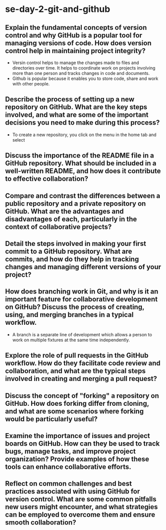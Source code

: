 # se-day-2-git-and-github
## Explain the fundamental concepts of version control and why GitHub is a popular tool for managing versions of code. How does version control help in maintaining project integrity?
- Versin control helps to manage the changes made to files and directories over time. It helps to coordinate work on projects involving more than one person and tracks changes in code and documents.
- Github is popular because it enables you to store code, share and work with other people.

## Describe the process of setting up a new repository on GitHub. What are the key steps involved, and what are some of the important decisions you need to make during this process?
- To create a new repository, you click on the menu in the home tab and select 

## Discuss the importance of the README file in a GitHub repository. What should be included in a well-written README, and how does it contribute to effective collaboration?

## Compare and contrast the differences between a public repository and a private repository on GitHub. What are the advantages and disadvantages of each, particularly in the context of collaborative projects?

## Detail the steps involved in making your first commit to a GitHub repository. What are commits, and how do they help in tracking changes and managing different versions of your project?

## How does branching work in Git, and why is it an important feature for collaborative development on GitHub? Discuss the process of creating, using, and merging branches in a typical workflow.
- A branch is a separate line of development which allows a person to work on multiple fixtures at the same time independently.
## Explore the role of pull requests in the GitHub workflow. How do they facilitate code review and collaboration, and what are the typical steps involved in creating and merging a pull request?

## Discuss the concept of "forking" a repository on GitHub. How does forking differ from cloning, and what are some scenarios where forking would be particularly useful?

## Examine the importance of issues and project boards on GitHub. How can they be used to track bugs, manage tasks, and improve project organization? Provide examples of how these tools can enhance collaborative efforts.

## Reflect on common challenges and best practices associated with using GitHub for version control. What are some common pitfalls new users might encounter, and what strategies can be employed to overcome them and ensure smooth collaboration?
